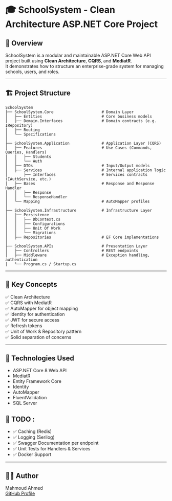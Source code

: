 
# 🎓 SchoolSystem - Clean Architecture ASP.NET Core Project

## 🔰 Overview

SchoolSystem is a modular and maintainable ASP.NET Core Web API project built using **Clean Architecture**, **CQRS**, and **MediatR**.  
It demonstrates how to structure an enterprise-grade system for managing schools, users, and roles.

---

## 🏗️ Project Structure

```
SchoolSystem
├── SchoolSystem.Core                     # Domain Layer
│   ├── Entities                          # Core business models
│   ├── Domain.Interfaces                 # Domain contracts (e.g. IRepository)
│   ├── Routing
│   └── Specifications 
│
├── SchoolSystem.Application              # Application Layer (CQRS)
│   ├── Features                          # Use Cases (Commands, Queries, Handlers)
│   │   ├── Students
│   │   └── Auth
│   ├── DTOs                              # Input/Output models
│   ├── Services                          # Internal application logic
│       ├── Interfaces                    # Services contracts (IAuthService, etc.)
│   ├── Bases                             # Response and Response Handler
│   │   ├── Response
│   │   └── ResponseHandler
│   └── Mapping                           # AutoMapper profiles
│
├── SchoolSystem.Infrastructure           # Infrastructure Layer
│   ├── Persistence
│   │   ├── DbContext.cs
│   │   ├── Configurations
│   │   ├── Unit Of Work
│   │   └── Migrations
│   ├── Repositories                      # EF Core implementations
│
├── SchoolSystem.APIs                     # Presentation Layer
│   ├── Controllers                       # REST endpoints
│   ├── Middleware                        # Exception handling, authentication
│   └── Program.cs / Startup.cs
```

---

## 🧠 Key Concepts

✅ Clean Architecture  
✅ CQRS with MediatR  
✅ AutoMapper for object mapping  
✅ Identity for authentication  
✅ JWT for secure access  
✅ Refresh tokens  
✅ Unit of Work & Repository pattern  
✅ Solid separation of concerns  

---

## 🧪 Technologies Used

- ASP.NET Core 8 Web API
- MediatR
- Entity Framework Core
- Identity
- AutoMapper
- FluentValidation
- SQL Server

## 🧩 TODO :

- ✅ Caching (Redis)
- ✅ Logging (Serilog)
- ✅ Swagger Documentation per endpoint
- ✅ Unit Tests for Handlers & Services
- ✅ Docker Support

---

## 🧑‍💻 Author

Mahmoud Ahmed  
[GitHub Profile](https://github.com/Mahmoud-Ahmed-23)
